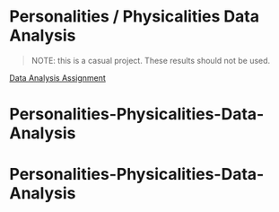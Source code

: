 # Personalities / Physicalities Data Analysis

> NOTE: this is a casual project. These results should not be used.

[Data Analysis Assignment](Assignment1.html)
# Personalities-Physicalities-Data-Analysis
# Personalities-Physicalities-Data-Analysis
